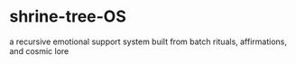# shrine-tree-OS
a recursive emotional support system built from batch rituals, affirmations, and cosmic lore
